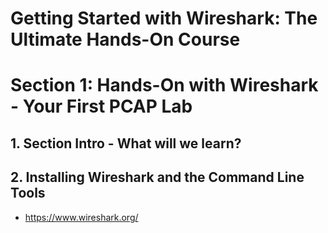 # Getting Started with Wireshark: The Ultimate Hands-On Course


# Section 1: Hands-On with Wireshark - Your First PCAP Lab

## 1. Section Intro - What will we learn?


## 2. Installing Wireshark and the Command Line Tools

* https://www.wireshark.org/


